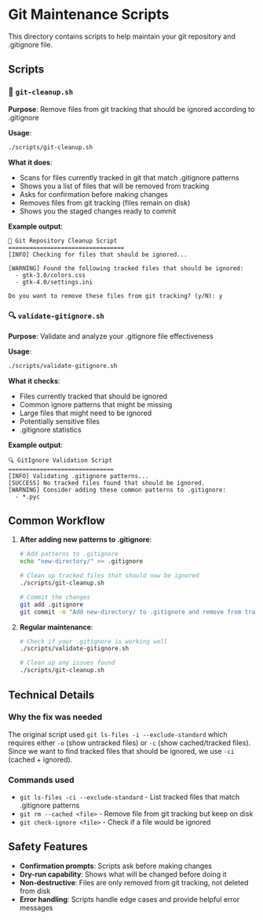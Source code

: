# Git Maintenance Scripts

This directory contains scripts to help maintain your git repository and .gitignore file.

## Scripts

### 🧹 `git-cleanup.sh`
**Purpose**: Remove files from git tracking that should be ignored according to .gitignore

**Usage**:
```bash
./scripts/git-cleanup.sh
```

**What it does**:
- Scans for files currently tracked in git that match .gitignore patterns
- Shows you a list of files that will be removed from tracking
- Asks for confirmation before making changes
- Removes files from git tracking (files remain on disk)
- Shows you the staged changes ready to commit

**Example output**:
```
🧹 Git Repository Cleanup Script
=================================
[INFO] Checking for files that should be ignored...

[WARNING] Found the following tracked files that should be ignored:
  - gtk-3.0/colors.css
  - gtk-4.0/settings.ini

Do you want to remove these files from git tracking? (y/N): y
```

### 🔍 `validate-gitignore.sh`
**Purpose**: Validate and analyze your .gitignore file effectiveness

**Usage**:
```bash
./scripts/validate-gitignore.sh
```

**What it checks**:
- Files currently tracked that should be ignored
- Common ignore patterns that might be missing
- Large files that might need to be ignored
- Potentially sensitive files
- .gitignore statistics

**Example output**:
```
🔍 GitIgnore Validation Script
==============================
[INFO] Validating .gitignore patterns...
[SUCCESS] No tracked files found that should be ignored.
[WARNING] Consider adding these common patterns to .gitignore:
  - *.pyc
```

## Common Workflow

1. **After adding new patterns to .gitignore**:
   ```bash
   # Add patterns to .gitignore
   echo "new-directory/" >> .gitignore
   
   # Clean up tracked files that should now be ignored
   ./scripts/git-cleanup.sh
   
   # Commit the changes
   git add .gitignore
   git commit -m "Add new-directory/ to .gitignore and remove from tracking"
   ```

2. **Regular maintenance**:
   ```bash
   # Check if your .gitignore is working well
   ./scripts/validate-gitignore.sh
   
   # Clean up any issues found
   ./scripts/git-cleanup.sh
   ```

## Technical Details

### Why the fix was needed
The original script used `git ls-files -i --exclude-standard` which requires either `-o` (show untracked files) or `-c` (show cached/tracked files). Since we want to find tracked files that should be ignored, we use `-ci` (cached + ignored).

### Commands used
- `git ls-files -ci --exclude-standard` - List tracked files that match .gitignore patterns
- `git rm --cached <file>` - Remove file from git tracking but keep on disk
- `git check-ignore <file>` - Check if a file would be ignored

## Safety Features

- **Confirmation prompts**: Scripts ask before making changes
- **Dry-run capability**: Shows what will be changed before doing it
- **Non-destructive**: Files are only removed from git tracking, not deleted from disk
- **Error handling**: Scripts handle edge cases and provide helpful error messages